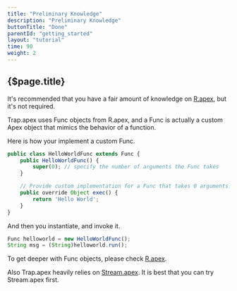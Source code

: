 ```yaml
---
title: "Preliminary Knowledge"
description: "Preliminary Knowledge"
buttonTitle: "Done"
parentId: "getting_started"
layout: "tutorial"
time: 90
weight: 2
---
```


## {$page.title}

It's recommended that you have a fair amount of knowledge on [R.apex](https://github.com/Click-to-Cloud/R.apex), but it's not required.

Trap.apex uses Func objects from R.apex, and a Func is actually a custom Apex object that mimics the behavior of a function.

Here is how your implement a custom Func.

```javascript
public class HelloWorldFunc extends Func {
    public HelloWorldFunc() {
        super(0); // specify the number of arguments the Func takes
    }

    // Provide custom implementation for a Func that takes 0 arguments.
    public override Object exec() {
        return 'Hello World';
    }
}
```

And then you instantiate, and invoke it.

```javascript
Func helloworld = new HelloWorldFunc();
String msg = (String)helloworld.run();
```

To get deeper with Func objects, please check [R.apex](https://github.com/Click-to-Cloud/R.apex).

Also Trap.apex heavily relies on [Stream.apex](https://github.com/Click-to-Cloud/Stream.apex). It is best that you can try Stream.apex first.

